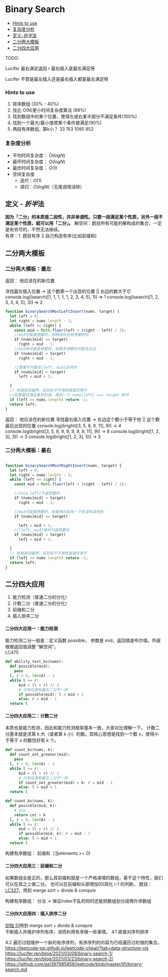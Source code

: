 # Binary Search

- [Hints to use](#Hints-to-use)
- [复杂度分析](#复杂度分析)
- [定义-*折半*法](#定义-折半法)
- [二分两大模板](#二分两大模板)
- [二分四大应用](#二分四大应用)


TODO:

Lucifer 
最右满足返回 r   最右插入是最左满足呀

Lucifer 
不管是最左插入还是最右插入都是最左满足呀



### Hints to use

1. 排序数组 (30% - 40%)
2. 找比 O(N)更小时间复杂度算法 (99%)
3. 找到数组中的某个位置，使得左或右某半部分不满足条件(100%)
4. 找到一个最大/最小值使某个条件被满足(90%)
5. 两段有序数组,. 第k小？
33 153 1095 852
### 复杂度分析

- 平均时间复杂度： $O(logN)$
- 最坏时间复杂度： $O(logN)$
- 最优时间复杂度： $O(1)$
- 空间复杂度
  - 迭代：$O(1)$
  - 递归：$O(logN)$（无尾调用消除）

## 定义 - *折半*法
**因为「二分」的本质是二段性，并非单调性。只要一段满足某个性质，另外一段不满足某个性质，就可以用「二分」。**
解空间：题目所有可能的解构成的集合，一定是有穷尽的，不然无法继续。  
有序：1. 题目有序 2.自己构造有序(比如前缀和)

## 二分两大模板


### 二分两大模板：最左
返回： 他应该在的新位置

寻找最左插入位置 -> 这个数第一个出现的位置 || 右边的数大于它
console.log(lsearch([1, 1, 1, 1, 1, 2, 3, 4, 5], 1)) => 1
console.log(lsearch([1, 2, 3, 3, 4, 5], 3)) => 2

```JavaScript
function binarySearchMostLeftInsert(nums, target) {
  let left = 0;
  let right = nums.length - 1;
  while (left <= right) {
    const mid = Math.floor(left + (right - left) / 2);
    //mid可能是想要的，但再找找还有想要的吗
    if (nums[mid] == target)
      right = mid - 1;
    //mid有可能是想要的，但更多想要的可能在左边
    if (nums[mid] > target)
      right = mid - 1;

    //答案不可能在[left, mid]区间内
    if (nums[mid] < target)
      left = mid + 1;

  }
  // 检查是否越界，区别在于不用检查是否等于
  //如果要找满足条件的值，再加一个 nums[left] === target 即可
  if (left >= nums.length) return -1;
  return left;
}
```
返回： 他应该在的新位置
寻找最右插入位置 -> 左边这个数小于等于他 || 这个数最后出现的位置
console.log(bright([3, 5, 8, 9, 11], 9)) -> 4
console.log(bright([3, 5, 8, 9, 9, 9, 9, 9, 11], 9)) -> 8
console.log(bright([1, 2, 3], 3)) -> 3 
console.log(bright([1, 2, 3], 5)) -> 3 

### 二分两大模板：最右
```JavaScript

function binarySearchMostRightInsert(nums, target) {
  let left = 0;
  let right = nums.length - 1;
  while (left <= right) {
    const mid = Math.floor(left + (right - left) / 2);

    //[mid,left]不是想要的
    if (nums[mid] > target)
      right = mid - 1;

    //mid可能是想要的，但是再向右找一下有没有其他的
    if (nums[mid] == target)

      left = mid + 1;
    //[left, mid]绝对不是想要的
    if (nums[mid] < target)
      left = mid + 1;

  }
  // 检查是否越界，区别在于不用检查是否等于
  if (left >= nums.length) return -1;
  return left;
}
```

## 二分四大应用

1. 能力检测（普通二分的分化）
2. 计数二分（普通二分的分化）
3. 前缀和二分
4. 插入排序二分

#### 二分四大应用一：能力检测

能力检测二分一般是：定义函数 possible， 参数是 mid，返回值是布尔值。外层根据返回值调整 “解空间”。  
LC475

```Python
def ability_test_bs(nums):
  def possible(mid):
    pass
  l, r = 0, len(A) - 1
  while l <= r:
      mid = (l + r) // 2
      # 只有这里和最左二分不一样
      if possible(mid): l = mid + 1
      else: r = mid - 1
  return l
```

#### 二分四大应用二：计数二分

本质也是能力检测，因此和能力检测框架基本一致，大家对比理解一下。
计数二分基本就是求第 k 大（或者第 k 小）的数。其核心思想是找到一个数 x，使得小于等于 x 的数恰好有 k 个。
```Python
def count_bs(nums, k):
  def count_not_greater(mid):
    pass
  l, r = 0, len(A) - 1
  while l <= r:
      mid = (l + r) // 2
      # 只有这里和最左二分不一样
      if count_not_greater(mid) > k: r = mid - 1
      else: l = mid + 1
  return l
```

```Python
def count_bs(nums, k):
  def possible(mid, k):
    # xxx
    return cnt > k
  l, r = 0, len(A) - 1
  while l <= r:
      mid = (l + r) // 2
      if possible(mid, k): r = mid - 1
      else: l = mid + 1
  return l
```

构建有序数组： 前缀和（当elements >= 0)
#### 二分四大应用三：前缀和二分

如果数组全是正的，那么其前缀和就是一个严格递增的数组，基于这个特性，我们可以在其之上做二分。
也可以在前缀和头部增加[0]简化 i-1 的判断。
题目： [LC327](https://leetcode-cn.com/problems/count-of-range-sum/)，用到 merge sort + divide & conqure

构建有序数组： 分治 -> 保证index不乱的同时还能把数组划分成俩升序数组
#### 二分四大应用四：插入排序二分

[剑指 51](https://leetcode-cn.com/problems/shu-zu-zhong-de-ni-xu-dui-lcof/)用到 merge sort + divide & conqure  
不断插入并维护序列有序，进而利用有序做一些事情。
4.1 直接对序列排序

4.2 遍历过程维护一个新的有序序列，有序序列的内容为已经遍历过的值的集合。
https://leetcode-pp.github.io/leetcode-cheat/?tab=data-structure-vis   
https://lucifer.ren/blog/2021/03/08/binary-search-1/   
https://lucifer.ren/blog/2021/03/23/binary-search-2/   
https://github.com/azl397985856/leetcode/blob/master/91/binary-search.md   
